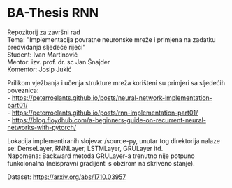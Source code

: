 # BA-Thesis RNN

Repozitorij za završni rad  
Tema: "Implementacija povratne neuronske mreže i primjena na zadatku predviđanja sljedeće riječi"  
Student: Ivan Martinović  
Mentor: izv. prof. dr. sc Jan Šnajder  
Komentor: Josip Jukić  

Prilikom vježbanja i učenja strukture mreža korišteni su primjeri sa sljedećih poveznica:  
    - https://peterroelants.github.io/posts/neural-network-implementation-part01/  
    - https://peterroelants.github.io/posts/rnn-implementation-part01/  
    - https://blog.floydhub.com/a-beginners-guide-on-recurrent-neural-networks-with-pytorch/  

  
Lokacija implementiranih slojeva: /source-py, unutar tog direktorija nalaze se: DenseLayer, RNNLayer, LSTMLayer, GRULayer itd.  
Napomena: Backward metoda GRULayer-a trenutno nije potpuno funkcionalna (neispravni gradijenti s obzirom na skriveno stanje).  

Dataset: https://arxiv.org/abs/1710.03957  

